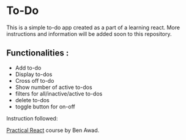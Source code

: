 # To-Do

This is a simple to-do app created as a part of a learning react. More instructions and information will be added soon to this repository.

## Functionalities :

- Add to-do
- Display to-dos
- Cross off to-do
- Show number of active to-dos
- filters for all/inactive/active to-dos
- delete to-dos
- toggle button for on-off

Instruction followed:

[Practical React](https://www.youtube.com/watch?v=I6IY2TqnPDA&t=464s) course by Ben Awad.